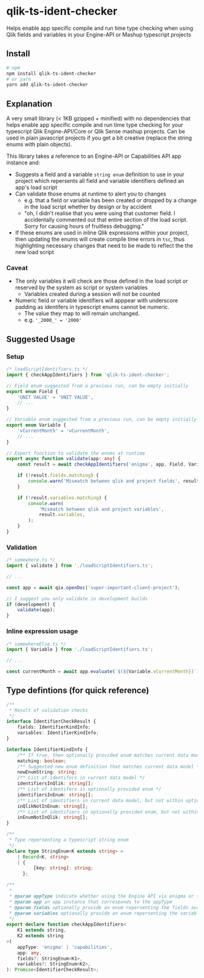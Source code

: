 # qlik-ts-ident-checker

Helps enable app specific compile and run time type checking when using Qlik
fields and variables in your Engine-API or Mashup typescript projects

## Install

```sh
# npm
npm install qlik-ts-ident-checker
# or yarn
yarn add qlik-ts-ident-checker
```

## Explanation

A very small library (< 1KB gzipped + minified) with no dependencies that helps
enable app specific compile and run time type checking for your typescript Qlik
Engine-API/Core or Qlik Sense mashup projects. Can be used in plain javascript
projects if you get a bit creative (replace the string enums with plain
objects).

This library takes a reference to an Engine-API or Capabilities API app instance
and:

-   Suggests a field and a variable `string enum` definition to use in your
    project which repersents all field and variable identifiers defined an app's
    load script
-   Can validate those enums at runtime to alert you to changes
    -   e.g. that a field or variable has been created or dropped by a change in
        the load script whether by design or by accident
    -   "oh, I didn't realise that you were using that customer field. I
        accidentally commented out that entire section of the load script. Sorry
        for causing hours of fruitless debugging."
-   If these enums are used in inline Qlik expressions within your project, then
    updating the enums will create compile time errors in `tsc`, thus
    highlighting necessary changes that need to be made to reflect the the new
    load script

### Caveat

-   The only variables it will check are those defined in the load script or
    reserved by the system as script or system variables
    -   Variables created during a session will not be counted
-   Numeric field or variable identifiers will apppear with underscore padding
    as identifers in typescript enums cannot be numeric.
    -   The value they map to will remain unchanged.
    -   e.g. `'_2000_' = '2000'`

## Suggested Usage

### Setup

```ts
/* loadScriptIdentifiers.ts */
import { checkAppIdentifiers } from 'qlik-ts-ident-checker';

// Field enum suggested from a previous run, can be empty initially
export enum Field {
    'UNIT VALUE' = 'UNIT VALUE',
    // ...
}

// Variable enum suggested from a previous run, can be empty initially
export enum Variable {
    'vCurrentMonth' = 'vCurrentMonth',
    // ...
}

// Export function to validate the enums at runtime
export async function validate(app: any) {
    const result = await checkAppIdentifiers('enigma', app, Field, Variable);

    if (!result.fields.matching) {
        console.warn('Mismatch between qlik and project fields', result.fields);
    }

    if (!result.variables.matching) {
        console.warn(
            'Mismatch between qlik and project variables',
            result.variables,
        );
    }
}
```

### Validation

```ts
/* somewhere.ts */
import { validate } from './loadScriptIdentifiers.ts';

// ...

const app = await qix.openDoc('super-important-client-project');

// I suggest you only validate in development builds
if (development) {
    validate(app);
}
```

### Inline expression usage

```ts
/* somewhereElse.ts */
import { Variable } from './loadScriptIdentifiers.ts';

// ...

const currentMonth = await app.evaluate(`$(${Variable.vCurrentMonth})`);
```

## Type defintions (for quick reference)

```ts
/**
 * Result of validation checks
 */
interface IdentifierCheckResult {
    fields: IdentifierKindInfo;
    variables: IdentifierKindInfo;
}

interface IdentifierKindInfo {
    /** If true, then optionally provided enum matches current data model */
    matching: boolean;
    /** Suggested new enum definition that matches current data model */
    newEnumString: string;
    /** List of identifers in current data model */
    identifiersInQlik: string[];
    /** List of identifers in optionally provided enum */
    identifiersInEnum: string[];
    /** List of identifiers in current data model, but not within optionally provided enum */
    inQlikNotInEnum: string[];
    /** List of identifiers in optionally provided enum, but not within the current data model */
    inEnumNotInQlik: string[];
}

/**
 * Type repersenting a typescript string enum
 */
declare type StringEnum<K extends string> =
    | Record<K, string>
    | {
          [key: string]: string;
      };

/**
 *
 * @param appType indicate whether using the Engine API via enigma or the Capabilities API
 * @param app an app instance that corresponds to the appType
 * @param fields optionally provide an enum repersenting the fields available in the data model to validate
 * @param variables optionally provide an enum repersenting the variables available in the data model to validate
 */
export declare function checkAppIdentifiers<
    K1 extends string,
    K2 extends string
>(
    appType: 'enigma' | 'capabilities',
    app: any,
    fields?: StringEnum<K1>,
    variables?: StringEnum<K2>,
): Promise<IdentifierCheckResult>;
```
